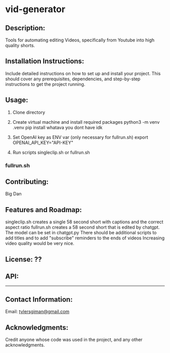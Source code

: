 # vid-generator

## Description:
Tools for automating editing Videos, specifically from Youtube into high quality shorts.

## Installation Instructions:
Include detailed instructions on how to set up and install your project. This should cover any prerequisites, dependencies, and step-by-step instructions to get the project running.

## Usage:
1. Clone directory

2. Create virtual machine and install required packages
python3 -m venv .venv 
pip install whatava you dont have idk

3. Set OpenAI key as ENV var (only necessary for fullrun.sh)
export OPENAI_API_KEY="API-KEY"

4. Run scripts singleclip.sh or fullrun.sh 
### fullrun.sh 


## Contributing:
Big Dan

## Features and Roadmap:
singleclip.sh creates a single 58 second short with captions and the correct aspect ratio
fullrun.sh creates a 58 second short that is edited by chatgpt. The model can be set in chatgpt.py
There should be additional scripts to add titles and to add "subscribe" reminders to the ends of videos
Increasing video quality would be very nice. 


## License: ??

## API:
___

## Contact Information:
Email: tylersgiman@gmail.com

## Acknowledgments:
Credit anyone whose code was used in the project, and any other acknowledgments.

